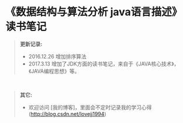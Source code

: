 # 《数据结构与算法分析  java语言描述》  读书笔记

> **更新记录:** 
> - 2016.12.26   增加排序算法
> - 2017.3.13    增加了JDK方面的读书笔记，来自于《JAVA核心技术》，《JAVA编程思想》等。

<br />

> **其它:**  
> - 欢迎访问 [我的博客]，里面会不定时记录我的学习心得(http://blog.csdn.net/lovejj1994)